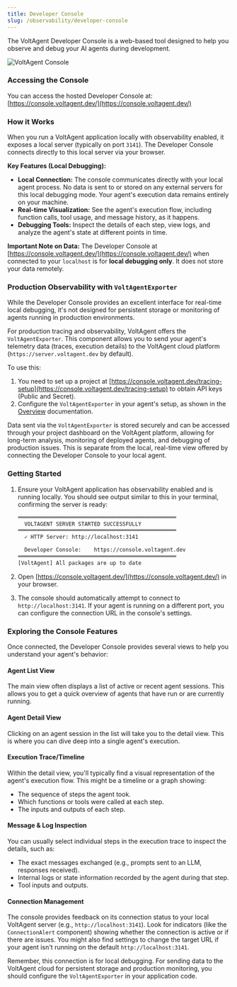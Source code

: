 ```yaml
---
title: Developer Console
slug: /observability/developer-console
---
```


The VoltAgent Developer Console is a web-based tool designed to help you observe and debug your AI agents during development.

![VoltAgent Console](https://cdn.voltagent.dev/readme/demo.gif)

### Accessing the Console

You can access the hosted Developer Console at:
[https://console.voltagent.dev/](https://console.voltagent.dev/)

### How it Works

When you run a VoltAgent application locally with observability enabled, it exposes a local server (typically on port `3141`). The Developer Console connects directly to this local server via your browser.

**Key Features (Local Debugging):**

- **Local Connection:** The console communicates directly with your local agent process. No data is sent to or stored on any external servers for this local debugging mode. Your agent's execution data remains entirely on your machine.
- **Real-time Visualization:** See the agent's execution flow, including function calls, tool usage, and message history, as it happens.
- **Debugging Tools:** Inspect the details of each step, view logs, and analyze the agent's state at different points in time.

**Important Note on Data:** The Developer Console at [https://console.voltagent.dev/](https://console.voltagent.dev/) when connected to your `localhost` is for **local debugging only**. It does not store your data remotely.

### Production Observability with `VoltAgentExporter`

While the Developer Console provides an excellent interface for real-time local debugging, it's not designed for persistent storage or monitoring of agents running in production environments.

For production tracing and observability, VoltAgent offers the `VoltAgentExporter`. This component allows you to send your agent's telemetry data (traces, execution details) to the VoltAgent cloud platform (`https://server.voltagent.dev` by default).

To use this:

1. You need to set up a project at [https://console.voltagent.dev/tracing-setup](https://console.voltagent.dev/tracing-setup) to obtain API keys (Public and Secret).
2. Configure the `VoltAgentExporter` in your agent's setup, as shown in the [Overview](./overview.md#production-tracing-with-voltagentexporter) documentation.

Data sent via the `VoltAgentExporter` is stored securely and can be accessed through your project dashboard on the VoltAgent platform, allowing for long-term analysis, monitoring of deployed agents, and debugging of production issues. This is separate from the local, real-time view offered by connecting the Developer Console to your local agent.

### Getting Started

1.  Ensure your VoltAgent application has observability enabled and is running locally.
    You should see output similar to this in your terminal, confirming the server is ready:

    ```bash
    ══════════════════════════════════════════════════
      VOLTAGENT SERVER STARTED SUCCESSFULLY
    ══════════════════════════════════════════════════
      ✓ HTTP Server: http://localhost:3141

      Developer Console:    https://console.voltagent.dev
    ══════════════════════════════════════════════════
    [VoltAgent] All packages are up to date
    ```

2.  Open [https://console.voltagent.dev/](https://console.voltagent.dev/) in your browser.
3.  The console should automatically attempt to connect to `http://localhost:3141`. If your agent is running on a different port, you can configure the connection URL in the console's settings.

<!-- Placeholder for a GIF demonstrating connecting the console to a local agent -->
<!-- This GIF should show the Developer Console interface successfully connecting to the localhost:3141 endpoint after the VoltAgent application starts. -->
<!-- ![Connecting to Local Agent](placeholder-connect.gif) -->

### Exploring the Console Features

Once connected, the Developer Console provides several views to help you understand your agent's behavior:

#### Agent List View

The main view often displays a list of active or recent agent sessions. This allows you to get a quick overview of agents that have run or are currently running.

#### Agent Detail View

Clicking on an agent session in the list will take you to the detail view. This is where you can dive deep into a single agent's execution.

#### Execution Trace/Timeline

Within the detail view, you'll typically find a visual representation of the agent's execution flow. This might be a timeline or a graph showing:

- The sequence of steps the agent took.
- Which functions or tools were called at each step.
- The inputs and outputs of each step.

<!-- Placeholder for a GIF demonstrating the execution trace/timeline view -->
<!-- This GIF should showcase navigating the detailed view of a specific agent run, highlighting the sequence of steps, function calls, and tool usage in the timeline or graph. -->
<!-- ![Inspecting Agent Run Timeline](placeholder-inspect-timeline.gif) -->

#### Message & Log Inspection

You can usually select individual steps in the execution trace to inspect the details, such as:

- The exact messages exchanged (e.g., prompts sent to an LLM, responses received).
- Internal logs or state information recorded by the agent during that step.
- Tool inputs and outputs.

<!-- Placeholder for a GIF demonstrating inspecting messages and logs for a specific step -->
<!-- This GIF should show a user clicking on a specific step in the timeline/trace and inspecting the associated detailed information like prompts, responses, and logs in a side panel or modal. -->
<!-- ![Inspecting Step Details](placeholder-inspect-step.gif) -->

#### Connection Management

The console provides feedback on its connection status to your local VoltAgent server (e.g., `http://localhost:3141`). Look for indicators (like the `ConnectionAlert` component) showing whether the connection is active or if there are issues. You might also find settings to change the target URL if your agent isn't running on the default `http://localhost:3141`.

Remember, this connection is for local debugging. For sending data to the VoltAgent cloud for persistent storage and production monitoring, you should configure the `VoltAgentExporter` in your application code.
